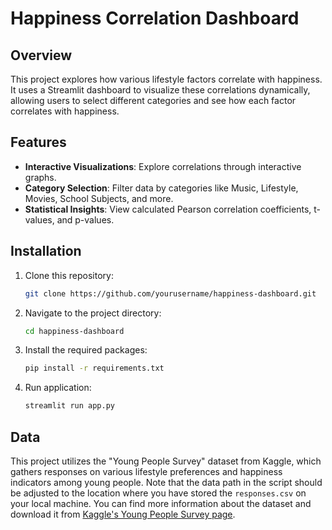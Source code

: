 # Happiness Correlation Dashboard

## Overview
This project explores how various lifestyle factors correlate with happiness. It uses a Streamlit dashboard to visualize these correlations dynamically, allowing users to select different categories and see how each factor correlates with happiness.

## Features
- **Interactive Visualizations**: Explore correlations through interactive graphs.
- **Category Selection**: Filter data by categories like Music, Lifestyle, Movies, School Subjects, and more.
- **Statistical Insights**: View calculated Pearson correlation coefficients, t-values, and p-values.

## Installation

1. Clone this repository:
   ```bash
   git clone https://github.com/yourusername/happiness-dashboard.git
   
2. Navigate to the project directory:
   ```bash
   cd happiness-dashboard
3. Install the required packages:
    ```bash
    pip install -r requirements.txt

4. Run application:
    ```bash
    streamlit run app.py

## Data
This project utilizes the "Young People Survey" dataset from Kaggle, which gathers responses on various
lifestyle preferences and happiness indicators among young people. Note that the data path in the script
should be adjusted to the location where you have stored the `responses.csv` on your local machine.
You can find more information about the dataset and download it from [Kaggle's Young People Survey page](https://www.kaggle.com/datasets/miroslavsabo/young-people-survey).



